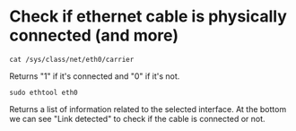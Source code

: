 # Check if ethernet cable is physically connected (and more)


```
cat /sys/class/net/eth0/carrier
```
Returns "1" if it's connected and "0" if it's not.


```
sudo ethtool eth0
```
Returns a list of information related to the selected interface.
At the bottom we can see "Link detected" to check if the cable is connected or not.
